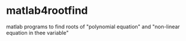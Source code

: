 # matlab4rootfind
matlab programs to find roots of "polynomial equation" and "non-linear equation in thee variable"
